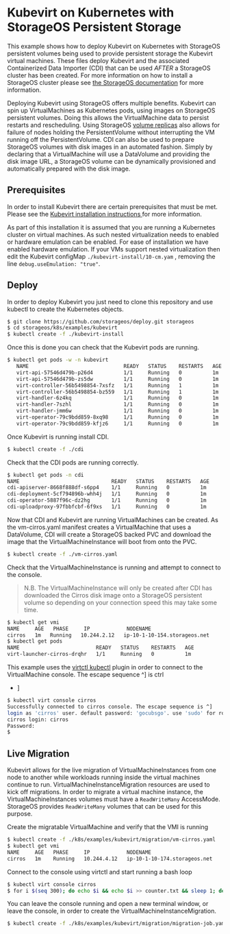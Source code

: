# Kubevirt on Kubernetes with StorageOS Persistent Storage

This example shows how to deploy Kubevirt on Kubernetes with StorageOS
persistent volumes being used to provide persistent storage the Kubevirt
virtual machines. These files deploy Kubevirt and the associated Containerized
Data Importer (CDI) that can be used *AFTER* a StorageOS cluster has been
created. For more information on how to install a StorageOS cluster please see
[the StorageOS
documentation](https://docs.storageos.com/docs/introduction/quickstart) for
more information.

Deploying Kubevirt using StorageOS offers multiple benefits. Kubevirt can spin
up VirtualMachines as Kubernetes pods, using images on StorageOS persistent
volumes. Doing this allows the VirtualMachine data to persist restarts and
rescheduling. Using StorageOS [volume
replicas](https://docs.storageos.com/docs/concepts/replication) also allows for
failure of nodes holding the PersistentVolume without interrupting the VM
running off the PersistentVolume. CDI can also be used to prepare
StorageOS volumes with disk images in an automated fashion. Simply by declaring
that a VirtualMachine will use a DataVolume and providing the disk image URL, a
StorageOS volume can be dynamically provisioned and automatically prepared with
the disk image.

## Prerequisites

In order to install Kubevirt there are certain prerequisites that must be met.
Please see the [ Kubevirt installation instructions
](https://kubevirt.io/user-guide/docs/latest/administration/intro.html) for
more information.

As part of this installation it is assumed that you are running a Kubernetes
cluster on virtual machines. As such nested virtualization needs to enabled or
hardware emulation can be enabled. For ease of installation we have enabled
hardware emulation. If your VMs support nested virtualization then edit the
Kubevirt configMap `./kubevirt-install/10-cm.yam` , removing the line
`debug.useEmulation: "true"`.

## Deploy

In order to deploy Kubevirt you just need to clone this repository and use
kubectl to create the Kubernetes objects.

```bash
$ git clone https://github.com/storageos/deploy.git storageos
$ cd storageos/k8s/examples/kubevirt
$ kubectl create -f ./kubevirt-install
```
Once this is done you can check that the Kubevirt pods are running.

```bash
$ kubectl get pods -w -n kubevirt
   NAME                               READY   STATUS    RESTARTS   AGE
   virt-api-57546d479b-p26d4          1/1     Running   0          1m
   virt-api-57546d479b-zs5dw          1/1     Running   0          1m
   virt-controller-56b5498854-7xsfz   1/1     Running   1          1m
   virt-controller-56b5498854-bz559   1/1     Running   1          1m
   virt-handler-6z4kq                 1/1     Running   0          1m
   virt-handler-7szhl                 1/1     Running   0          1m
   virt-handler-jmm6w                 1/1     Running   0          1m
   virt-operator-79c9bdd859-8xq98     1/1     Running   0          1m
   virt-operator-79c9bdd859-kfjz6     1/1     Running   0          1m
```

Once Kubevirt is running install CDI.

```bash
$ kubectl create -f ./cdi
```

Check that the CDI pods are running correctly.

```bash
$ kubectl get pods -n cdi
NAME                              READY   STATUS    RESTARTS   AGE
cdi-apiserver-8668f888df-s6pp4    1/1     Running   0          1m
cdi-deployment-5cf794896b-whh4j   1/1     Running   0          1m
cdi-operator-5887f96c-dz2hg       1/1     Running   0          1m
cdi-uploadproxy-97fbbfcbf-6f9xs   1/1     Running   0          1m
```

Now that CDI and Kubevirt are running VirtualMachines can be created. As the
vm-cirros.yaml manifest creates a VirtualMachine that uses a DataVolume, CDI
will create a StorageOS backed PVC and download the image that the
VirtualMachineInstance will boot from onto the PVC.

```bash
$ kubectl create -f ./vm-cirros.yaml
```

Check that the VirtualMachineInstance is running and attempt to connect to the
console. 

> N.B. The VirtualMachineInstance will only be created after CDI has downloaded
> the Cirros disk image onto a StorageOS persistent volume so depending on your
> connection speed this may take some time.

```bash
$ kubectl get vmi
NAME     AGE   PHASE     IP            NODENAME
cirros   1m   Running   10.244.2.12   ip-10-1-10-154.storageos.net
$ kubectl get pods
NAME                         READY   STATUS    RESTARTS   AGE
virt-launcher-cirros-drqhr   1/1     Running   0          1m
```

This example uses the [virtctl
kubectl](https://kubevirt.io/quickstart_minikube/#install-virtctl) plugin in
order to connect to the VirtualMachine console. The escape sequence ^] is ctrl
+ ]

```bash
$ kubectl virt console cirros
Successfully connected to cirros console. The escape sequence is ^]
login as 'cirros' user. default password: 'gocubsgo'. use 'sudo' for root.
cirros login: cirros
Password:
$
```

## Live Migration

Kubevirt allows for the live migration of VirtualMachineInstances from one node
to another while workloads running inside the virtual machines continue to run.
VirtualMachineInstanceMigration resources are used to kick off migrations. In
order to migrate a virtual machine instance, the VirtualMachineInstances
volumes must have a `ReadWriteMany` AccessMode. StorageOS provides
`ReadWriteMany` volumes that can be used for this purpose.

Create the migratable VirtualMachine and verify that the VMI is running
```bash
$ kubectl create -f ./k8s/examples/kubevirt/migration/vm-cirros.yaml
$ kubectl get vmi
NAME     AGE   PHASE     IP            NODENAME
cirros   1m    Running   10.244.4.12   ip-10-1-10-174.storageos.net
```

Connect to the console using virtctl and start running a bash loop
```bash
$ kubectl virt console cirros
$ for i $(seq 300); do echo $i && echo $i >> counter.txt && sleep 1; done
```

You can leave the console running and open a new terminal window, or leave the
console, in order to create the VirtualMachineInstanceMigration.

```bash
$ kubectl create -f ./k8s/examples/kubevirt/migration/migration-job.yaml
```
